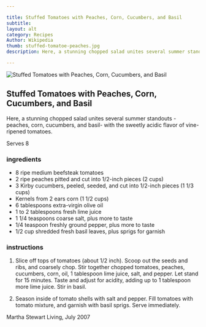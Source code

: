 ```yaml
---

title: Stuffed Tomatoes with Peaches, Corn, Cucumbers, and Basil 
subtitle: 
layout: alt
category: Recipes
Author: Wikipedia
thumb: stuffed-tomatoe-peaches.jpg
description: Here, a stunning chopped salad unites several summer standouts - peaches, corn, cucumbers, and basil- with the sweetly acidic flavor of vine-ripened tomatoes.

---
```


![Stuffed Tomatoes with Peaches, Corn, Cucumbers, and Basil](stuffed-tomatoe-peaches.jpg)

## Stuffed Tomatoes with Peaches, Corn, Cucumbers, and Basil

Here, a stunning chopped salad unites several summer standouts - peaches, corn, cucumbers, and basil- with the sweetly acidic flavor of vine-ripened tomatoes.

Serves 8

### ingredients

- 8 ripe medium beefsteak tomatoes
- 2 ripe peaches pitted and cut into 1/2-inch pieces (2 cups)
- 3 Kirby cucumbers, peeled, seeded, and cut into 1/2-inch pieces (1 1/3 cups)
- Kernels from 2 ears corn (1 1/2 cups)
- 6 tablespoons extra-virgin olive oil
- 1 to 2 tablespoons fresh lime juice
- 1 1/4 teaspoons coarse salt, plus more to taste
- 1/4 teaspoon freshly ground pepper, plus more to taste
- 1/2 cup shredded fresh basil leaves, plus sprigs for garnish

### instructions

1. Slice off tops of tomatoes (about 1/2 inch). Scoop out the seeds and ribs, and coarsely chop. Stir together chopped tomatoes, peaches, cucumbers, corn, oil, 1 tablespoon lime juice, salt, and pepper. Let stand for 15 minutes. Taste and adjust for acidity, adding up to 1 tablespoon more lime juice. Stir in basil.

2. Season inside of tomato shells with salt and pepper. Fill tomatoes with tomato mixture, and garnish with basil sprigs. Serve immediately.

Martha Stewart Living, July 2007